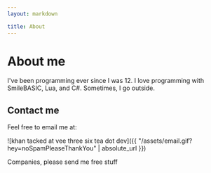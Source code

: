 ```yaml
---
layout: markdown

title: About
---
```


# About me

I've been programming ever since I was 12. I love programming with SmileBASIC, Lua, and C#. Sometimes, I go outside.

## Contact me

Feel free to <!--DM me on [Twitter](https://twitter.com/V360dev) or -->email me at:

![khan tacked at vee three six tea dot dev]({{ "/assets/email.gif?hey=noSpamPleaseThankYou" | absolute_url }})

Companies, please send me free stuff
